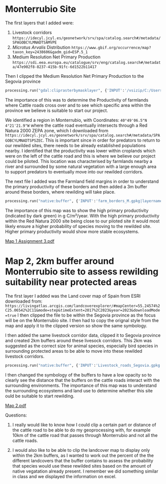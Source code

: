 # Monterrubio Site 

The first layers that I added were:
1. Livestock corridors `https://idecyl.jcyl.es/geonetwork/srv/spa/catalog.search#/metadata/SPAGOBCYLMNADTSAMVPE`
2. _Microtus Arvalis_ Distribution `https://www.gbif.org/occurrence/map?taxon_key=2438606&gadm_gid=ESP.5_1`
3. Medium Resolution Net Primary Production `https://sdi.eea.europa.eu/catalogue/srv/eng/catalog.search#/metadata/47e902f8-8237-415b-91fc-6d1522b11417`

Then I clipped the Medium Resolution Net Primary Production to the Segovia province 
```python
processing.run("gdal:cliprasterbymasklayer", {'INPUT':'/vsizip/C:/Users/localuser/Downloads/eea_r_3035_196_m_modis-npp_p_2000-2022_v01_r00.zip/eea_r_3035_196_m_modis-npp_p_2000-2022_v01_r00/all_tilessmoothed_2000_3035.tif','MASK':'C:/Users/localuser/Documents/GIS data/sg_province.gpkg|layername=prov_cyl_recintos','SOURCE_CRS':None,'TARGET_CRS':None,'TARGET_EXTENT':None,'NODATA':None,'ALPHA_BAND':False,'CROP_TO_CUTLINE':True,'KEEP_RESOLUTION':False,'SET_RESOLUTION':False,'X_RESOLUTION':None,'Y_RESOLUTION':None,'MULTITHREADING':False,'OPTIONS':'','DATA_TYPE':0,'EXTRA':'','OUTPUT':'TEMPORARY_OUTPUT'})
```

The importance of this was to determine the Productivity of farmlands where Cattle roads cross over and to see which specific area within the province we believe is suitable to start our project. 

We identified a region in Monterrubio, with Coordinates: `40°49'06.5"N 4°21'21.9"W` where the cattle road eventually intersects through a Red Natura 2000 ZEPA zone, which I downloaded from `https://idecyl.jcyl.es/geonetwork/srv/spa/catalog.search#/metadata/SPAGOBCYLMNADTSPSZEC`.
This is important since in order for predators to return to our rewilded sites, there needs to be already established populations nearby. I identified that the productivity was lower within croplands which were on the left of the cattle road and this is where we believe our project could be piloted. This location was characterised by farmlands nearby a river and surrounded by some natural vegetation with a large enough area to support predators to eventually move into our rewilded corridors. 

The next file I added was the Farmland field margins in order to understand the primary productivity of these borders and then added a 3m buffer around these borders, where rewilding will take place.
```python
processing.run("native:buffer", {'INPUT':'farm_borders_M.gpkg|layername=farm_borders','DISTANCE':3,'SEGMENTS':5,'END_CAP_STYLE':0,'JOIN_STYLE':0,'MITER_LIMIT':2,'DISSOLVE':False,'SEPARATE_DISJOINT':False,'OUTPUT':'TEMPORARY_OUTPUT'})
```
The importance of this map was to show the high primary productivity (indicated by dark green) in g C/m²/year. With the high primary productivity within the Red Natura 2000 site being close to our piloted site it would most likely ensure a higher probability of species moving to the rewilded site. Higher primary productivity would show more stable ecosystems. 

[Map 1 Assignment 3.pdf](https://github.com/user-attachments/files/17969888/Map.1.Assignment.3.pdf)



# Map 2, 2km buffer around Monterrubio site to assess rewilding suitability near protected areas 

The first layer I added was the Land cover map of Spain from ESRI downloaded from: `https://livingatlas.arcgis.com/landcoverexplorer/#mapCenter=55.24574%2C25.06542%2C11&mode=step&timeExtent=2017%2C2023&year=2023&downloadMode=true`
I then clipped the file to be within the Segovia province as the focus will be on the Monterrubio site. 
I then had to copy the orignal style from the map and apply it to the clipped version so show the same symbology.

I then added the same livestock corridor data, clipped it to Segovia province and created 2km buffers around these livesock corridors. This 2km was suggested as the correct size for animal species, especially bird species in surrounding protected areas to be able to move into these rewilded livestock corridors. 
```python
processing.run("native:buffer", {'INPUT':'Livestock_roads_Segovia.gpkg|layername=livestock_roads_segovia','DISTANCE':2000,'SEGMENTS':5,'END_CAP_STYLE':0,'JOIN_STYLE':0,'MITER_LIMIT':2,'DISSOLVE':False,'SEPARATE_DISJOINT':False,'OUTPUT':'TEMPORARY_OUTPUT'})
```
I then changed the symbology of the buffers to have a low opacity so to clearly see the distance that the buffers on the cattle roads interact with the surrounding environments. 
The importance of this map was to understand the surrounding ecosystems and land use to determine whether this site ould be suitable to start rewilding. 

[Map 2.pdf](https://github.com/user-attachments/files/17969977/Map.2.pdf)


Questions:
1. I really would like to know how I could clip a certain part or distance of the cattle road to be able to do my geoprocessing with, for example 10km of the cattle road that passes through Monterrubio and not all the cattle roads.
   
2. I would also like to be able to clip the landcover map to display only within the 2km buffers, as I wanted to work out the percent of the the different landcovers that the buffer contains to assess the probability that species would use these rewilded sites based on the amount of native vegatation already present. I remember we did something similar in class and we displayed the information on excel. 






